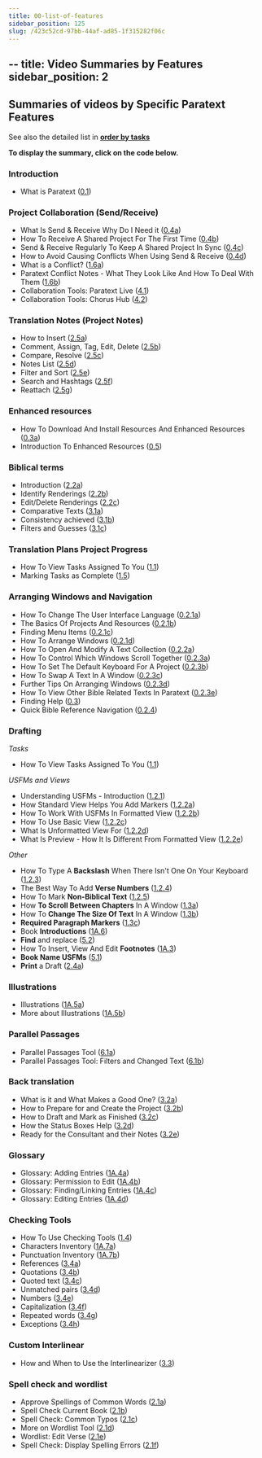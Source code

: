 ```yaml
---
title: 00-list-of-features
sidebar_position: 125
slug: /423c52cd-97bb-44af-ad85-1f315282f06c
---
```




## -- title: Video Summaries by Features sidebar_position: 2


## Summaries of videos by Specific Paratext Features


See also the detailed list in [**order by tasks**](file:///C:/Users/jjpdq/Documents/paratextmanual/versioned_docs/version-9.3/Video-summaries/Overview.md)


**To display the summary, click on the code below.**


### Introduction

- What is Paratext  ([0.1](file:///C:/Users/jjpdq/Documents/paratextmanual/versioned_docs/version-9.3/Video-summaries/01-Introduction/0.1.md))

### Project Collaboration (Send/Receive)

- What Is Send & Receive Why Do I Need it ([0.4a](file:///C:/Users/jjpdq/Documents/paratextmanual/versioned_docs/version-9.3/Video-summaries/01-Introduction/0.4.Project-sharing/0.4a.md))
- How To Receive A Shared Project For The First Time ([0.4b](file:///C:/Users/jjpdq/Documents/paratextmanual/versioned_docs/version-9.3/Video-summaries/01-Introduction/0.4.Project-sharing/0.4b.md))
- Send & Receive Regularly To Keep A Shared Project In Sync ([0.4c](file:///C:/Users/jjpdq/Documents/paratextmanual/versioned_docs/version-9.3/Video-summaries/01-Introduction/0.4.Project-sharing/0.4c.md))
- How to Avoid Causing Conflicts When Using Send & Receive ([0.4d](file:///C:/Users/jjpdq/Documents/paratextmanual/versioned_docs/version-9.3/Video-summaries/01-Introduction/0.4.Project-sharing/0.4d.md))
- What is a Conflict? ([1.6a](file:///C:/Users/jjpdq/Documents/paratextmanual/versioned_docs/version-9.3/Video-summaries/01-Introduction/0.4.Project-sharing/1.6a.md))
- Paratext Conflict Notes - What They Look Like And How To Deal With Them ([1.6b](file:///C:/Users/jjpdq/Documents/paratextmanual/versioned_docs/version-9.3/Video-summaries/01-Introduction/0.4.Project-sharing/1.6b.md))
- Collaboration Tools: Paratext Live ([4.1](file:///C:/Users/jjpdq/Documents/paratextmanual/versioned_docs/version-9.3/Video-summaries/05-Stage-4/4.1.md))
- Collaboration Tools: Chorus Hub ([4.2](file:///C:/Users/jjpdq/Documents/paratextmanual/versioned_docs/version-9.3/Video-summaries/05-Stage-4/4.2.md))

### Translation Notes (Project Notes)

- How to Insert ([2.5a](file:///C:/Users/jjpdq/Documents/paratextmanual/versioned_docs/version-9.3/Video-summaries/03-Stage-2/2.5.Project-notes/2.5a.md))
- Comment, Assign, Tag, Edit, Delete ([2.5b](file:///C:/Users/jjpdq/Documents/paratextmanual/versioned_docs/version-9.3/Video-summaries/03-Stage-2/2.5.Project-notes/2.5b.md))
- Compare, Resolve ([2.5c](file:///C:/Users/jjpdq/Documents/paratextmanual/versioned_docs/version-9.3/Video-summaries/03-Stage-2/2.5.Project-notes/2.5c.md))
- Notes List ([2.5d](file:///C:/Users/jjpdq/Documents/paratextmanual/versioned_docs/version-9.3/Video-summaries/03-Stage-2/2.5.Project-notes/2.5d.md))
- Filter and Sort ([2.5e](file:///C:/Users/jjpdq/Documents/paratextmanual/versioned_docs/version-9.3/Video-summaries/03-Stage-2/2.5.Project-notes/2.5e.md))
- Search and Hashtags ([2.5f](file:///C:/Users/jjpdq/Documents/paratextmanual/versioned_docs/version-9.3/Video-summaries/03-Stage-2/2.5.Project-notes/2.5f.md))
- Reattach ([2.5g](file:///C:/Users/jjpdq/Documents/paratextmanual/versioned_docs/version-9.3/Video-summaries/03-Stage-2/2.5.Project-notes/2.5g.md))

### Enhanced resources

- How To Download And Install Resources And Enhanced Resources ([0.3a](file:///C:/Users/jjpdq/Documents/paratextmanual/versioned_docs/version-9.3/Video-summaries/01-Introduction/0.5.Enhanced-resources/0.3a.md))
- Introduction To Enhanced Resources ([0.5](file:///C:/Users/jjpdq/Documents/paratextmanual/versioned_docs/version-9.3/Video-summaries/01-Introduction/0.5.Enhanced-resources/0.5.md))

### Biblical terms

- Introduction ([2.2a](file:///C:/Users/jjpdq/Documents/paratextmanual/versioned_docs/version-9.3/Video-summaries/03-Stage-2/2.2.Biblical-terms/2.2a.md))
- Identify Renderings ([2.2b](file:///C:/Users/jjpdq/Documents/paratextmanual/versioned_docs/version-9.3/Video-summaries/03-Stage-2/2.2.Biblical-terms/2.2b.md))
- Edit/Delete Renderings ([2.2c](file:///C:/Users/jjpdq/Documents/paratextmanual/versioned_docs/version-9.3/Video-summaries/03-Stage-2/2.2.Biblical-terms/2.2c.md))
- Comparative Texts ([3.1a](file:///C:/Users/jjpdq/Documents/paratextmanual/versioned_docs/version-9.3/Video-summaries/04-Stage-3/3.1.Biblical-terms/3.1a.md))
- Consistency achieved ([3.1b](file:///C:/Users/jjpdq/Documents/paratextmanual/versioned_docs/version-9.3/Video-summaries/04-Stage-3/3.1.Biblical-terms/3.1b.md))
- Filters and Guesses ([3.1c](file:///C:/Users/jjpdq/Documents/paratextmanual/versioned_docs/version-9.3/Video-summaries/04-Stage-3/3.1.Biblical-terms/3.1c.md))

### Translation Plans Project Progress

- How To View Tasks Assigned To You ([1.1](file:///C:/Users/jjpdq/Documents/paratextmanual/versioned_docs/version-9.3/Video-summaries/02-Stage-1/1.Drafting-editing/1.1.md))
- Marking Tasks as Complete ([1.5](file:///C:/Users/jjpdq/Documents/paratextmanual/versioned_docs/version-9.3/Video-summaries/02-Stage-1/4.Basic-checks/1.5.md))

### Arranging Windows and Navigation

- How To Change The User Interface Language ([0.2.1a](file:///C:/Users/jjpdq/Documents/paratextmanual/versioned_docs/version-9.3/Video-summaries/01-Introduction/0.2.Navigation/0.2.1a.md))
- The Basics Of Projects And Resources ([0.2.1b](file:///C:/Users/jjpdq/Documents/paratextmanual/versioned_docs/version-9.3/Video-summaries/01-Introduction/0.2.Navigation/0.2.1b.md))
- Finding Menu Items ([0.2.1c](file:///C:/Users/jjpdq/Documents/paratextmanual/versioned_docs/version-9.3/Video-summaries/01-Introduction/0.2.Navigation/0.2.1c.md))
- How To Arrange Windows ([0.2.1d](file:///C:/Users/jjpdq/Documents/paratextmanual/versioned_docs/version-9.3/Video-summaries/01-Introduction/0.2.Navigation/0.2.1d.md))
- How To Open And Modify A Text Collection ([0.2.2a](file:///C:/Users/jjpdq/Documents/paratextmanual/versioned_docs/version-9.3/Video-summaries/01-Introduction/0.2.Navigation/0.2.2a.md))
- How To Control Which Windows Scroll Together ([0.2.3a](file:///C:/Users/jjpdq/Documents/paratextmanual/versioned_docs/version-9.3/Video-summaries/01-Introduction/0.2.Navigation/0.2.3a.md))
- How To Set The Default Keyboard For A Project ([0.2.3b](file:///C:/Users/jjpdq/Documents/paratextmanual/versioned_docs/version-9.3/Video-summaries/01-Introduction/0.2.Navigation/0.2.3b.md))
- How To Swap A Text In A Window ([0.2.3c](file:///C:/Users/jjpdq/Documents/paratextmanual/versioned_docs/version-9.3/Video-summaries/01-Introduction/0.2.Navigation/0.2.3c.md))
- Further Tips On Arranging Windows ([0.2.3d](file:///C:/Users/jjpdq/Documents/paratextmanual/versioned_docs/version-9.3/Video-summaries/01-Introduction/0.2.Navigation/0.2.3d.md))
- How To View Other Bible Related Texts In Paratext ([0.2.3e](file:///C:/Users/jjpdq/Documents/paratextmanual/versioned_docs/version-9.3/Video-summaries/01-Introduction/0.2.Navigation/0.2.3e.md))
- Finding Help ([0.3](file:///C:/Users/jjpdq/Documents/paratextmanual/versioned_docs/version-9.3/Video-summaries/01-Introduction/0.2.Navigation/0.3.md))
- Quick Bible Reference Navigation ([0.2.4](file:///C:/Users/jjpdq/Documents/paratextmanual/versioned_docs/version-9.3/Video-summaries/01-Introduction/0.2.Navigation/0.2.4.md))

### Drafting


_Tasks_

- How To View Tasks Assigned To You ([1.1](file:///C:/Users/jjpdq/Documents/paratextmanual/versioned_docs/version-9.3/Video-summaries/02-Stage-1/1.Drafting-editing/1.1.md))

_USFMs and Views_

- Understanding USFMs - Introduction ([1.2.1](file:///C:/Users/jjpdq/Documents/paratextmanual/versioned_docs/version-9.3/Video-summaries/02-Stage-1/2.USFM/1.2.1.md))
- How Standard View Helps You Add Markers ([1.2.2a](file:///C:/Users/jjpdq/Documents/paratextmanual/versioned_docs/version-9.3/Video-summaries/02-Stage-1/2.USFM/1.2.2a.md))
- How To Work With USFMs In Formatted View ([1.2.2b](file:///C:/Users/jjpdq/Documents/paratextmanual/versioned_docs/version-9.3/Video-summaries/02-Stage-1/2.USFM/1.2.2b.md))
- How To Use Basic View ([1.2.2c](file:///C:/Users/jjpdq/Documents/paratextmanual/versioned_docs/version-9.3/Video-summaries/02-Stage-1/2.USFM/1.2.2c.md))
- What Is Unformatted View For ([1.2.2d](file:///C:/Users/jjpdq/Documents/paratextmanual/versioned_docs/version-9.3/Video-summaries/02-Stage-1/2.USFM/1.2.2d.md))
- What Is Preview - How It Is Different From Formatted View ([1.2.2e](file:///C:/Users/jjpdq/Documents/paratextmanual/versioned_docs/version-9.3/Video-summaries/02-Stage-1/2.USFM/1.2.2e.md))

_Other_

- How To Type A **Backslash** When There Isn't One On Your Keyboard ([1.2.3](file:///C:/Users/jjpdq/Documents/paratextmanual/versioned_docs/version-9.3/Video-summaries/02-Stage-1/1.Drafting-editing/1.2.3.md))
- The Best Way To Add **Verse Numbers** ([1.2.4](file:///C:/Users/jjpdq/Documents/paratextmanual/versioned_docs/version-9.3/Video-summaries/02-Stage-1/1.Drafting-editing/1.2.4.md))
- How To Mark **Non-Biblical Text** ([1.2.5](file:///C:/Users/jjpdq/Documents/paratextmanual/versioned_docs/version-9.3/Video-summaries/02-Stage-1/1.Drafting-editing/1.2.5.md))
- How **To Scroll Between Chapters** In A Window ([1.3a](file:///C:/Users/jjpdq/Documents/paratextmanual/versioned_docs/version-9.3/Video-summaries/02-Stage-1/1.Drafting-editing/1.3a.md))
- How To **Change The Size Of Text** In A Window ([1.3b](file:///C:/Users/jjpdq/Documents/paratextmanual/versioned_docs/version-9.3/Video-summaries/02-Stage-1/1.Drafting-editing/1.3b.md))
- **Required Paragraph Markers** ([1.3c](file:///C:/Users/jjpdq/Documents/paratextmanual/versioned_docs/version-9.3/Video-summaries/02-Stage-1/1.Drafting-editing/1.3c.md))
- Book **Introductions** ([1A.6](file:///C:/Users/jjpdq/Documents/paratextmanual/versioned_docs/version-9.3/Video-summaries/02-Stage-1/5.Additional/1A.6.md))
- **Find** and replace ([5.2](file:///C:/Users/jjpdq/Documents/paratextmanual/versioned_docs/version-9.3/Video-summaries/06-Stage-5/5.2.md))
- How To Insert, View And Edit **Footnotes** ([1A.3](file:///C:/Users/jjpdq/Documents/paratextmanual/versioned_docs/version-9.3/Video-summaries/02-Stage-1/5.Additional/1A.3.md))
- **Book Name USFMs** ([5.1](file:///C:/Users/jjpdq/Documents/paratextmanual/versioned_docs/version-9.3/Video-summaries/06-Stage-5/5.1.md))
- **Print** a Draft ([2.4a](file:///C:/Users/jjpdq/Documents/paratextmanual/versioned_docs/version-9.3/Video-summaries/03-Stage-2/2.4a.md))

### Illustrations

- Illustrations ([1A.5a](file:///C:/Users/jjpdq/Documents/paratextmanual/versioned_docs/version-9.3/Video-summaries/02-Stage-1/5.Additional/1A.5a.md))
- More about Illustrations ([1A.5b](file:///C:/Users/jjpdq/Documents/paratextmanual/versioned_docs/version-9.3/Video-summaries/02-Stage-1/5.Additional/1A.5b.md))

### Parallel Passages

- Parallel Passages Tool ([6.1a](file:///C:/Users/jjpdq/Documents/paratextmanual/versioned_docs/version-9.3/Video-summaries/07-Stage-6/6.1a.md))
- Parallel Passages Tool: Filters and Changed Text ([6.1b](file:///C:/Users/jjpdq/Documents/paratextmanual/versioned_docs/version-9.3/Video-summaries/07-Stage-6/6.1b.md))

### Back translation

- What is it and What Makes a Good One? ([3.2a](file:///C:/Users/jjpdq/Documents/paratextmanual/versioned_docs/version-9.3/Video-summaries/04-Stage-3/3.2.Back-translation/3.2a.md))
- How to Prepare for and Create the Project ([3.2b](file:///C:/Users/jjpdq/Documents/paratextmanual/versioned_docs/version-9.3/Video-summaries/04-Stage-3/3.2.Back-translation/3.2b.md))
- How to Draft and Mark as Finished ([3.2c](file:///C:/Users/jjpdq/Documents/paratextmanual/versioned_docs/version-9.3/Video-summaries/04-Stage-3/3.2.Back-translation/3.2c.md))
- How the Status Boxes Help ([3.2d](file:///C:/Users/jjpdq/Documents/paratextmanual/versioned_docs/version-9.3/Video-summaries/04-Stage-3/3.2.Back-translation/3.2d.md))
- Ready for the Consultant and their Notes ([3.2e](file:///C:/Users/jjpdq/Documents/paratextmanual/versioned_docs/version-9.3/Video-summaries/04-Stage-3/3.2.Back-translation/3.2e.md))

### Glossary

- Glossary: Adding Entries ([1A.4a](file:///C:/Users/jjpdq/Documents/paratextmanual/versioned_docs/version-9.3/Video-summaries/02-Stage-1/5.Additional/1A.4a.md))
- Glossary: Permission to Edit ([1A.4b](file:///C:/Users/jjpdq/Documents/paratextmanual/versioned_docs/version-9.3/Video-summaries/02-Stage-1/5.Additional/1A.4b.md))
- Glossary: Finding/Linking Entries ([1A.4c](file:///C:/Users/jjpdq/Documents/paratextmanual/versioned_docs/version-9.3/Video-summaries/02-Stage-1/5.Additional/1A.4c.md))
- Glossary: Editing Entries ([1A.4d](file:///C:/Users/jjpdq/Documents/paratextmanual/versioned_docs/version-9.3/Video-summaries/02-Stage-1/5.Additional/1A.4d.md))

### Checking Tools

- How To Use Checking Tools ([1.4](file:///C:/Users/jjpdq/Documents/paratextmanual/versioned_docs/version-9.3/Video-summaries/02-Stage-1/4.Basic-checks/1.4.md))
- Characters Inventory ([1A.7a](file:///C:/Users/jjpdq/Documents/paratextmanual/versioned_docs/version-9.3/Video-summaries/02-Stage-1/4.Basic-checks/1A.7a.md))
- Punctuation Inventory ([1A.7b](file:///C:/Users/jjpdq/Documents/paratextmanual/versioned_docs/version-9.3/Video-summaries/02-Stage-1/4.Basic-checks/1A.7b.md))
- References ([3.4a](file:///C:/Users/jjpdq/Documents/paratextmanual/versioned_docs/version-9.3/Video-summaries/04-Stage-3/3.4.Checks/3.4a.md))
- Quotations ([3.4b](file:///C:/Users/jjpdq/Documents/paratextmanual/versioned_docs/version-9.3/Video-summaries/04-Stage-3/3.4.Checks/3.4b.md))
- Quoted text ([3.4c](file:///C:/Users/jjpdq/Documents/paratextmanual/versioned_docs/version-9.3/Video-summaries/04-Stage-3/3.4.Checks/3.4c.md))
- Unmatched pairs ([3.4d](file:///C:/Users/jjpdq/Documents/paratextmanual/versioned_docs/version-9.3/Video-summaries/04-Stage-3/3.4.Checks/3.4d.md))
- Numbers ([3.4e](file:///C:/Users/jjpdq/Documents/paratextmanual/versioned_docs/version-9.3/Video-summaries/04-Stage-3/3.4.Checks/3.4e.md))
- Capitalization ([3.4f](file:///C:/Users/jjpdq/Documents/paratextmanual/versioned_docs/version-9.3/Video-summaries/04-Stage-3/3.4.Checks/3.4f.md))
- Repeated words ([3.4g](file:///C:/Users/jjpdq/Documents/paratextmanual/versioned_docs/version-9.3/Video-summaries/04-Stage-3/3.4.Checks/3.4g.md))
- Exceptions ([3.4h](file:///C:/Users/jjpdq/Documents/paratextmanual/versioned_docs/version-9.3/Video-summaries/04-Stage-3/3.4.Checks/3.4h.md))

### Custom Interlinear

- How and When to Use the Interlinearizer ([3.3](file:///C:/Users/jjpdq/Documents/paratextmanual/versioned_docs/version-9.3/Video-summaries/04-Stage-3/3.3.Custom-interlinears/3.3.md))

### Spell check and wordlist

- Approve Spellings of Common Words ([2.1a](file:///C:/Users/jjpdq/Documents/paratextmanual/versioned_docs/version-9.3/Video-summaries/03-Stage-2/2.1.Spell-check-wordlist/2.1a.md))
- Spell Check Current Book ([2.1b](file:///C:/Users/jjpdq/Documents/paratextmanual/versioned_docs/version-9.3/Video-summaries/03-Stage-2/2.1.Spell-check-wordlist/2.1b.md))
- Spell Check: Common Typos ([2.1c](file:///C:/Users/jjpdq/Documents/paratextmanual/versioned_docs/version-9.3/Video-summaries/03-Stage-2/2.1.Spell-check-wordlist/2.1c.md))
- More on Wordlist Tool ([2.1d](file:///C:/Users/jjpdq/Documents/paratextmanual/versioned_docs/version-9.3/Video-summaries/03-Stage-2/2.1.Spell-check-wordlist/2.1d.md))
- Wordlist: Edit Verse ([2.1e](file:///C:/Users/jjpdq/Documents/paratextmanual/versioned_docs/version-9.3/Video-summaries/03-Stage-2/2.1.Spell-check-wordlist/2.1e.md))
- Spell Check: Display Spelling Errors ([2.1f](file:///C:/Users/jjpdq/Documents/paratextmanual/versioned_docs/version-9.3/Video-summaries/03-Stage-2/2.1.Spell-check-wordlist/2.1f.md))
